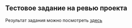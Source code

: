 ## Тестовое задание на ревью проекта

Результат задания можно посмотреть [здесь](https://github.com/IvanKobelev/review/pull/1/files)

